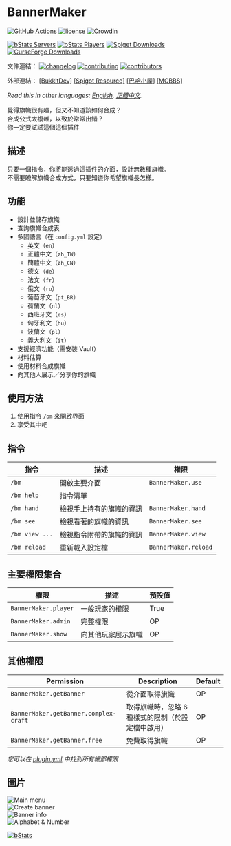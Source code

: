 # BannerMaker

[![GitHub Actions](https://github.com/jyhsu2000/BannerMaker/actions/workflows/maven.yml/badge.svg)](https://github.com/jyhsu2000/BannerMaker/actions/workflows/maven.yml)
[![license](https://img.shields.io/github/license/jyhsu2000/BannerMaker.svg)](https://github.com/jyhsu2000/BannerMaker/blob/master/LICENSE)
[![Crowdin](https://badges.crowdin.net/bannermaker/localized.svg)](https://crowdin.com/project/bannermaker)

[![bStats Servers](https://img.shields.io/bstats/servers/383?label=bStats%20servers)](https://bstats.org/plugin/bukkit/BannerMaker)
[![bStats Players](https://img.shields.io/bstats/players/383?label=bStats%20players)](https://bstats.org/plugin/bukkit/BannerMaker)
[![Spiget Downloads](https://img.shields.io/spiget/downloads/4380?label=Spiget%20downloads)](https://www.spigotmc.org/resources/bannermaker.4380/)
[![CurseForge Downloads](https://img.shields.io/curseforge/dt/89852?label=CurseForge%20downloads)](https://dev.bukkit.org/projects/bannermaker)

文件連結：
[![changelog](https://img.shields.io/badge/changelog-zh--tw-green)](CHANGELOG.zh-tw.md)
[![contributing](https://img.shields.io/badge/contributing-guide-green)](CONTRIBUTING.md)
[![contributors](https://img.shields.io/badge/contributors-5d5d5d)](CONTRIBUTORS.md)

外部連結：
[[BukkitDev]](https://dev.bukkit.org/projects/bannermaker)
[[Spigot Resource]](http://www.spigotmc.org/resources/bannermaker.4380/)
[[巴哈小屋]](http://home.gamer.com.tw/creationDetail.php?sn=2760067)
[[MCBBS]](http://www.mcbbs.net/thread-415289-1-1.html)

*Read this in other languages: [English](README.md), [正體中文](README.zh-tw.md).*

覺得旗幟很有趣，但又不知道該如何合成？  
合成公式太複雜，以致於常常出錯？  
你一定要試試這個這個插件

## 描述

只要一個指令，你將能透過這插件的介面，設計無數種旗幟。  
不需要瞭解旗幟合成方式，只要知道你希望旗幟長怎樣。

## 功能

- 設計並儲存旗幟
- 查詢旗幟合成表
- 多國語言（在 `config.yml` 設定）
    - 英文（`en`）
    - 正體中文（`zh_TW`）
    - 簡體中文（`zh_CN`）
    - 德文（`de`）
    - 法文（`fr`）
    - 俄文（`ru`）
    - 葡萄牙文（`pt_BR`）
    - 荷蘭文（`nl`）
    - 西班牙文（`es`）
    - 匈牙利文（`hu`）
    - 波蘭文（`pl`）
    - 義大利文（`it`）
- 支援經濟功能（需安裝 Vault）
- 材料估算
- 使用材料合成旗幟
- 向其他人展示／分享你的旗幟

## 使用方法

1. 使用指令 `/bm` 來開啟界面
2. 享受其中吧

## 指令

| **指令**         | **描述**       | **權限**               |
|----------------|--------------|----------------------|
| `/bm`          | 開啟主要介面       | `BannerMaker.use`    |
| `/bm help`     | 指令清單         |                      |
| `/bm hand`     | 檢視手上持有的旗幟的資訊 | `BannerMaker.hand`   |
| `/bm see`      | 檢視看著的旗幟的資訊   | `BannerMaker.see`    |
| `/bm view ...` | 檢視指令附帶的旗幟的資訊 | `BannerMaker.view`   |
| `/bm reload`   | 重新載入設定檔      | `BannerMaker.reload` |

## 主要權限集合

| **權限**               | **描述**    | **預設值** |
|----------------------|-----------|---------|
| `BannerMaker.player` | 一般玩家的權限   | True    |
| `BannerMaker.admin`  | 完整權限      | OP      |
| `BannerMaker.show`   | 向其他玩家展示旗幟 | OP      |

## 其他權限

| **Permission**                        | **Description**            | **Default** |
|---------------------------------------|----------------------------|-------------|
| `BannerMaker.getBanner`               | 從介面取得旗幟                    | OP          |
| `BannerMaker.getBanner.complex-craft` | 取得旗幟時，忽略 6 種樣式的限制（於設定檔中啟用） | OP          |
| `BannerMaker.getBanner.free`          | 免費取得旗幟                     | OP          |

*您可以在 [plugin.yml](src/main/resources/plugin.yml) 中找到所有細部權限*

## 圖片

![Main menu](http://i.imgur.com/rMTTfsE.png)  
![Create banner](http://i.imgur.com/HB6Dhm3.png)  
![Banner info](http://i.imgur.com/Xydmcbj.png)  
![Alphabet & Number](http://i.imgur.com/tGHmakp.png)

[![bStats](https://bstats.org/signatures/bukkit/BannerMaker.svg)](https://bstats.org/plugin/bukkit/BannerMaker)
